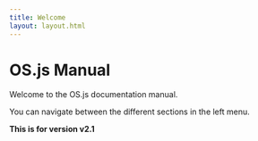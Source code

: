 ```yaml
---
title: Welcome
layout: layout.html
---
```


# OS.js Manual

Welcome to the OS.js documentation manual.

You can navigate between the different sections in the left menu.

**This is for version v2.1**
